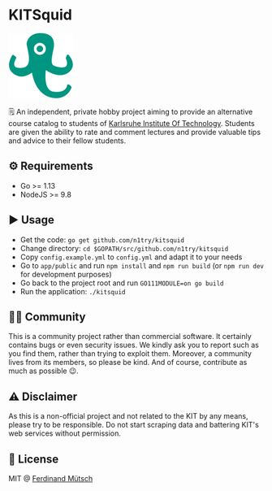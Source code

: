 # KITSquid

<img src="app/public/assets/images/squid_green.png" width="128">

🗒 An independent, private hobby project aiming to provide an alternative course catalog to students of [Karlsruhe Institute Of Technology](https://kit.edu). Students are given the ability to rate and comment lectures and provide valuable tips and advice to their fellow students. 

## ⚙️ Requirements
* Go >= 1.13
* NodeJS >= 9.8

## ▶️ Usage
* Get the code: `go get github.com/n1try/kitsquid`
* Change directory: `cd $GOPATH/src/github.com/n1try/kitsquid`
* Copy `config.example.yml` to `config.yml` and adapt it to your needs
* Go to `app/public` and run `npm install` and `npm run build` (or `npm run dev` for development purposes) 
* Go back to the project root and run `GO111MODULE=on go build`
* Run the application: `./kitsquid`

## 👩‍🎓 Community
This is a community project rather than commercial software. It certainly contains bugs or even security issues. We kindly ask you to report such as you find them, rather than trying to exploit them. Moreover, a community lives from its members, so please be kind. And of course, contribute as much as possible 😉.

## ⚠️ Disclaimer
As this is a non-official project and not related to the KIT by any means, please try to be responsible. Do not start scraping data and battering KIT's web services without permission. 

## 📓 License
MIT @ [Ferdinand Mütsch](https://muetsch.io)
